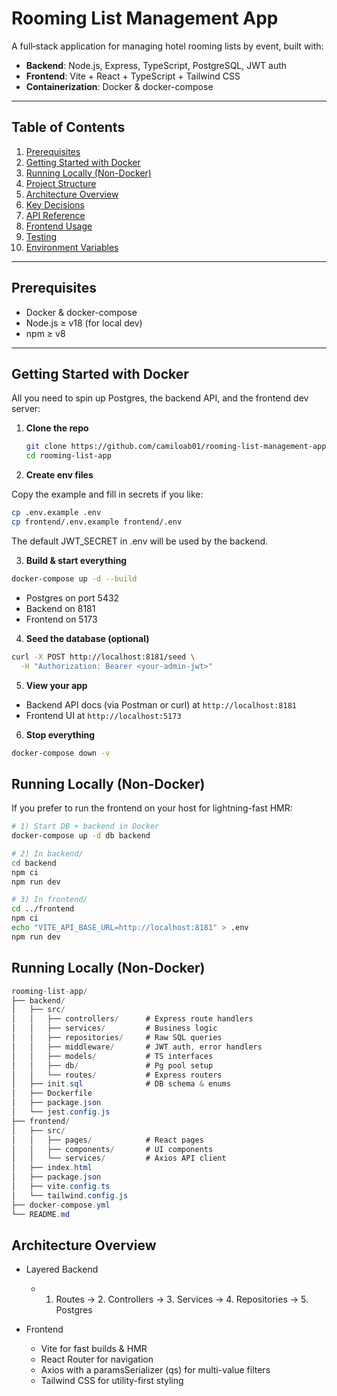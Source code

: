 # Rooming List Management App

A full‐stack application for managing hotel rooming lists by event, built with:

- **Backend**: Node.js, Express, TypeScript, PostgreSQL, JWT auth
- **Frontend**: Vite + React + TypeScript + Tailwind CSS
- **Containerization**: Docker & docker-compose

---

## Table of Contents

1. [Prerequisites](#prerequisites)
2. [Getting Started with Docker](#getting-started-with-docker)
3. [Running Locally (Non-Docker)](#running-locally-non-docker)
4. [Project Structure](#project-structure)
5. [Architecture Overview](#architecture-overview)
6. [Key Decisions](#key-decisions)
7. [API Reference](#api-reference)
8. [Frontend Usage](#frontend-usage)
9. [Testing](#testing)
10. [Environment Variables](#environment-variables)

---

## Prerequisites

- Docker & docker-compose
- Node.js ≥ v18 (for local dev)
- npm ≥ v8

---

## Getting Started with Docker

All you need to spin up Postgres, the backend API, and the frontend dev server:

1. **Clone the repo**

   ```bash
   git clone https://github.com/camiloab01/rooming-list-management-app.git
   cd rooming-list-app
   ```

2. **Create env files**

Copy the example and fill in secrets if you like:

```bash
cp .env.example .env
cp frontend/.env.example frontend/.env
```

The default JWT_SECRET in .env will be used by the backend.

3. **Build & start everything**

```bash
docker-compose up -d --build
```

- Postgres on port 5432
- Backend on 8181
- Frontend on 5173

4. **Seed the database (optional)**

```bash
curl -X POST http://localhost:8181/seed \
  -H "Authorization: Bearer <your-admin-jwt>"
```

5. **View your app**

- Backend API docs (via Postman or curl) at `http://localhost:8181`
- Frontend UI at `http://localhost:5173`

6. **Stop everything**

```bash
docker-compose down -v
```

## Running Locally (Non-Docker)

If you prefer to run the frontend on your host for lightning-fast HMR:

```bash
# 1) Start DB + backend in Docker
docker-compose up -d db backend

# 2) In backend/
cd backend
npm ci
npm run dev

# 3) In frontend/
cd ../frontend
npm ci
echo "VITE_API_BASE_URL=http://localhost:8181" > .env
npm run dev
```

## Running Locally (Non-Docker)

```csharp
rooming-list-app/
├── backend/
│   ├── src/
│   │   ├── controllers/      # Express route handlers
│   │   ├── services/         # Business logic
│   │   ├── repositories/     # Raw SQL queries
│   │   ├── middleware/       # JWT auth, error handlers
│   │   ├── models/           # TS interfaces
│   │   ├── db/               # Pg pool setup
│   │   └── routes/           # Express routers
│   ├── init.sql              # DB schema & enums
│   ├── Dockerfile
│   ├── package.json
│   └── jest.config.js
├── frontend/
│   ├── src/
│   │   ├── pages/            # React pages
│   │   ├── components/       # UI components
│   │   └── services/         # Axios API client
│   ├── index.html
│   ├── package.json
│   ├── vite.config.ts
│   └── tailwind.config.js
├── docker-compose.yml
└── README.md
```

## Architecture Overview

- Layered Backend

  - 1.  Routes → 2. Controllers → 3. Services → 4. Repositories → 5. Postgres

- Frontend

  - Vite for fast builds & HMR
  - React Router for navigation
  - Axios with a paramsSerializer (qs) for multi-value filters
  - Tailwind CSS for utility-first styling
